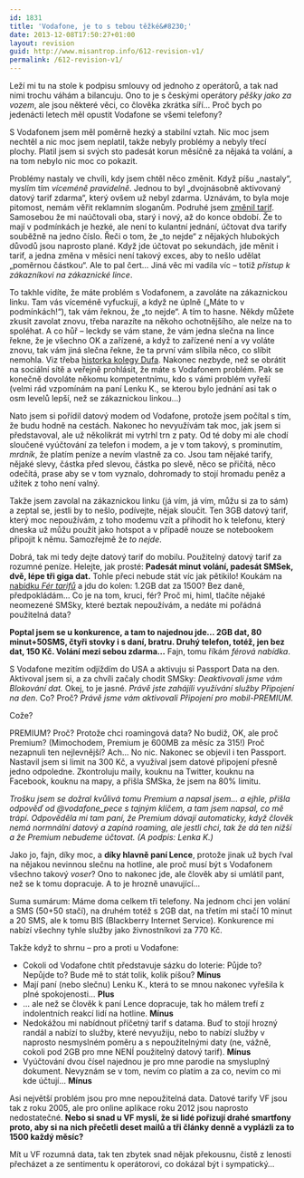 ```yaml
---
id: 1831
title: 'Vodafone, je to s tebou těžké&#8230;'
date: 2013-12-08T17:50:27+01:00
layout: revision
guid: http://www.misantrop.info/612-revision-v1/
permalink: /612-revision-v1/
---
```

Leží mi tu na stole k podpisu smlouvy od jednoho z operátorů, a tak nad nimi trochu váhám a bilancuju. Ono to je s českými operátory _pěšky jako za vozem_, ale jsou některé věci, co člověka zkrátka síří&#8230; Proč bych po jedenácti letech měl opustit Vodafone se všemi telefony?

<!--more-->

S Vodafonem jsem měl poměrně hezký a stabilní vztah. Nic moc jsem nechtěl a nic moc jsem neplatil, takže nebyly problémy a nebyly třecí plochy. Platil jsem si svých sto padesát korun měsíčně za nějaká ta volání, a na tom nebylo nic moc co pokazit.

Problémy nastaly ve chvíli, kdy jsem chtěl něco změnit. Když píšu &#8222;nastaly&#8220;, myslím tím _víceméně pravidelně_. Jednou to byl &#8222;dvojnásobně aktivovaný datový tarif zdarma&#8220;, který ovšem už nebyl zdarma. Uznávám, to byla moje pitomost, nemám věřit reklamním sloganům. Podruhé jsem [změnil tarif](http://strucny.misantrop.info/jak-vodafonecz-prijde-o-zakaznika). Samosebou že mi naúčtovali oba, starý i nový, až do konce období. Že to mají v podmínkách je hezké, ale není to kulantní jednání, účtovat dva tarify souběžně na jedno číslo. Řeči o tom, že &#8222;to nejde&#8220; z nějakých hlubokých důvodů jsou naprosto plané. Když jde účtovat po sekundách, jde měnit i tarif, a jedna změna v měsíci není takový exces, aby to nešlo udělat &#8222;poměrnou částkou&#8220;. Ale to pal čert&#8230; Jiná věc mi vadila víc &#8211; totiž _přístup k zákazníkovi na zákaznické lince_.

To takhle vidíte, že máte problém s Vodafonem, a zavoláte na zákaznickou linku. Tam vás víceméně vyfuckují, a když ne úplně (&#8222;Máte to v podmínkách!&#8220;), tak vám řeknou, že &#8222;to nejde&#8220;. A tím to hasne. Někdy můžete zkusit zavolat znovu, třeba narazíte na někoho ochotnějšího, ale nelze na to spoléhat. A co hůř &#8211; leckdy se vám stane, že vám jedna slečna na lince řekne, že je všechno OK a zařízené, a když to zařízené není a vy voláte znovu, tak vám jiná slečna řekne, že ta první vám slíbila něco, co slíbit nemohla. Viz třeba [historka kolegy Dufa](http://inferno.duf.cz/zvenci/podpora-vodafone-je-casovana-bomba/). Nakonec nezbyde, než se obrátit na sociální sítě a veřejně prohlásit, že máte s Vodafonem problém. Pak se konečně dovoláte někomu kompetentnímu, kdo s vámi problém vyřeší (velmi rád vzpomínám na paní Lenku K., se kterou bylo jednání asi tak o osm levelů lepší, než se zákaznickou linkou&#8230;)

Nato jsem si pořídil datový modem od Vodafone, protože jsem počítal s tím, že budu hodně na cestách. Nakonec ho nevyužívám tak moc, jak jsem si představoval, ale už několikrát mi vytrhl trn z paty. Od té doby mi ale chodí sloučené vyúčtování za telefon i modem, a je v tom takový, s prominutím, _mrdník_, že platím peníze a nevím vlastně za co. Jsou tam nějaké tarify, nějaké slevy, částka před slevou, částka po slevě, něco se přičítá, něco odečítá, prase aby se v tom vyznalo, dohromady to stojí hromadu peněz a užitek z toho není valný.

Takže jsem zavolal na zákaznickou linku (já vím, já vím, můžu si za to sám) a zeptal se, jestli by to nešlo, podívejte, nějak sloučit. Ten 3GB datový tarif, který moc nepoužívám, z toho modemu vzít a přihodit ho k telefonu, který dneska už můžu použít jako hotspot a v případě nouze se notebookem připojit k němu. Samozřejmě že _to nejde_.

Dobrá, tak mi tedy dejte datový tarif do mobilu. Použitelný datový tarif za rozumné peníze. Helejte, jak prosté: **Padesát minut volání, padesát SMSek, dvě, lépe tři giga dat.** Tohle přeci nebude stát víc jak pětikilo! Koukám na [nabídku _Fér tarifů_](http://www.vodafone.cz/ferove-tarify/) a jdu do kolen: 1.2GB dat za 1500? Bez daně, předpokládám&#8230; Co je na tom, kruci, fér? Proč mi, himl, tlačíte nějaké neomezené SMSky, které beztak nepoužívám, a nedáte mi pořádná použitelná data?

**Poptal jsem se u konkurence, a tam to najednou jde&#8230; 2GB dat, 80 minut+50SMS, čtyři stovky i s daní, bratru. Druhý telefon, totéž, jen bez dat, 150 Kč. Volání mezi sebou zdarma&#8230;** Fajn, tomu říkám _férová nabídka_.

S Vodafone mezitím odjíždím do USA a aktivuju si Passport Data na den. Aktivoval jsem si, a za chvíli začaly chodit SMSky: _Deaktivovali jsme vám Blokování dat._ Okej, to je jasné. _Právě jste zahájili využívání služby Připojení na den_. Co? Proč? _Právě jsme vám aktivovali Připojení pro mobil-PREMIUM._

Cože?

PREMIUM? Proč? Protože chci roamingová data? No budiž, OK, ale proč Premium? (Mimochodem, Premium je 600MB za měsíc za 315!) Proč nezapnuli ten nejlevnější? Ach&#8230; No nic. Nakonec se objevil i ten Passport. Nastavil jsem si limit na 300 Kč, a využíval jsem datové připojení přesně jedno odpoledne. Zkontroluju maily, kouknu na Twitter, kouknu na Facebook, kouknu na mapy, a přišla SMSka, že jsem na 80% limitu.

_Trošku jsem se dožral kvůlivá tomu Premium a napsal jsem&#8230; a ejhle, přišla odpověď od @vodafone_pece s tajným klíčem, a tam jsem napsal, co mě trápí. Odpověděla mi tam paní, že Premium dávají automaticky, když člověk nemá normnální datový a zapíná roaming, ale jestli chci, tak že dá ten nižší a že Premium nebudeme účtovat. (A podpis: Lenka K.)_

Jako jo, fajn, díky moc, a **díky hlavně paní Lence**, protože jinak už bych řval na nějakou nevinnou slečnu na hotline, ale proč musí být s Vodafonem všechno takový _voser_? Ono to nakonec jde, ale člověk aby si umlátil pant, než se k tomu dopracuje. A to je hrozně unavující&#8230;

Suma sumárum: Máme doma celkem tři telefony. Na jednom chci jen volání a SMS (50+50 stačí), na druhém totéž s 2GB dat, na třetím mi stačí 10 minut a 20 SMS, ale k tomu BIS (Blackberry Internet Service). Konkurence mi nabízí všechny tyhle služby jako živnostníkovi za 770 Kč.

Takže když to shrnu &#8211; pro a proti u Vodafone:

  * Cokoli od Vodafone chtít představuje sázku do loterie: Půjde to? Nepůjde to? Bude mě to stát tolik, kolik píšou? **Mínus**
  * Mají paní (nebo slečnu) Lenku K., která to se mnou nakonec vyřešila k plné spokojenosti&#8230; **Plus**
  * &#8230; ale než se člověk k paní Lence dopracuje, tak ho málem trefí z indolentních reakcí lidí na hotline. **Mínus**
  * Nedokážou mi nabídnout příčetný tarif s datama. Buď to stojí hrozný randál a nabízí to služby, které nevyužiju, nebo to nabízí služby v naprosto nesmyslném poměru a s nepoužitelnými daty (ne, vážně, cokoli pod 2GB pro mne NENÍ použitelný datový tarif). **Mínus**
  * Vyúčtování dvou čísel najednou je pro mne parodie na smysluplný dokument. Nevyznám se v tom, nevím co platím a za co, nevím co mi kde účtují&#8230; **Mínus**

Asi největší problém jsou pro mne nepoužitelná data. Datové tarify VF jsou tak z roku 2005, ale pro online aplikace roku 2012 jsou naprosto nedostatečné. **Nebo si snad u VF myslí, že si lidé pořizují drahé smartfony proto, aby si na nich přečetli deset mailů a tři články denně a vyplázli za to 1500 každý měsíc?**

Mít u VF rozumná data, tak ten zbytek snad nějak překousnu, čistě z lenosti přecházet a ze sentimentu k operátorovi, co dokázal být i sympatický&#8230;